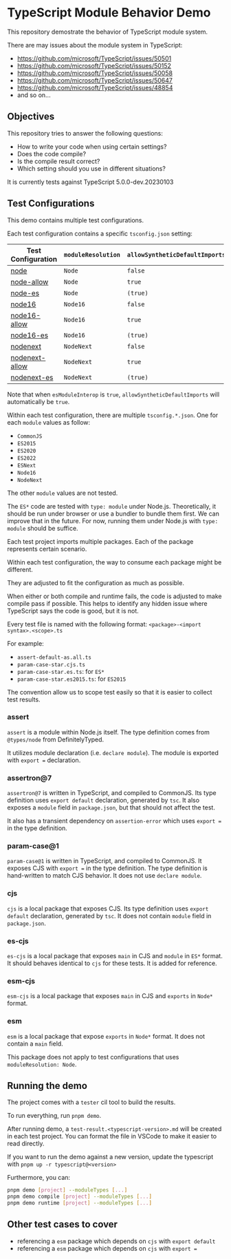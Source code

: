 # TypeScript Module Behavior Demo

This repository demostrate the behavior of TypeScript module system.

There are may issues about the module system in TypeScript:

- <https://github.com/microsoft/TypeScript/issues/50501>
- <https://github.com/microsoft/TypeScript/issues/50152>
- <https://github.com/microsoft/TypeScript/issues/50058>
- <https://github.com/microsoft/TypeScript/issues/50647>
- <https://github.com/microsoft/TypeScript/issues/48854>
- and so on...

## Objectives

This repository tries to answer the following questions:

- How to write your code when using certain settings?
- Does the code compile?
- Is the compile result correct?
- Which setting should you use in different situations?

It is currently tests against TypeScript 5.0.0-dev.20230103

## Test Configurations

This demo contains multiple test configurations.

Each test configuration contains a specific `tsconfig.json` setting:

| Test Configuration                           | `moduleResolution` | `allowSyntheticDefaultImports` | `esModuleInterop` |
| -------------------------------------------- | ------------------ | ------------------------------ | ----------------- |
| [node](./tests/node/README.md)                     | `Node`             | `false`                        | `false`           |
| [node-allow](./tests/node-allow/README.md)         | `Node`             | `true`                         | `false`           |
| [node-es](./tests/node-es/README.md)               | `Node`             | `(true)`                       | `true`            |
| [node16](./tests/node16/README.md)                 | `Node16`           | `false`                        | `false`           |
| [node16-allow](./tests/node16-allow/README.md)     | `Node16`           | `true`                         | `false`           |
| [node16-es](./tests/node16-es/README.md)           | `Node16`           | `(true)`                       | `true`            |
| [nodenext](./tests/nodenext/README.md)             | `NodeNext`         | `false`                        | `false`           |
| [nodenext-allow](./tests/nodenext-allow/README.md) | `NodeNext`         | `true`                         | `false`           |
| [nodenext-es](./tests/nodenext-es/README.md)       | `NodeNext`         | `(true)`                       | `true`            |

Note that when `esModuleInterop` is `true`, `allowSyntheticDefaultImports` will automatically be `true`.

Within each test configuration, there are multiple `tsconfig.*.json`. One for each `module` values as follow:

- `CommonJS`
- `ES2015`
- `ES2020`
- `ES2022`
- `ESNext`
- `Node16`
- `NodeNext`

The other `module` values are not tested.

The `ES*` code are tested with `type: module` under Node.js.
Theoretically, it should be run under browser or use a bundler to bundle them first.
We can improve that in the future.
For now, running them under Node.js with `type: module` should be suffice.

Each test project imports multiple packages.
Each of the package represents certain scenario.

Within each test configuration,
the way to consume each package might be different.

They are adjusted to fit the configuration as much as possible.

When either or both compile and runtime fails,
the code is adjusted to make compile pass if possible.
This helps to identify any hidden issue where TypeScript says the code is good,
but it is not.

Every test file is named with the following format: `<package>-<import syntax>.<scope>.ts`

For example:

- `assert-default-as.all.ts`
- `param-case-star.cjs.ts`
- `param-case-star.es.ts`: for `ES*`
- `param-case-star.es2015.ts`: for `ES2015`

The convention allow us to scope test easily so that it is easier to collect test results.

### assert

`assert` is a module within Node.js itself.
The type definition comes from `@types/node` from DefinitelyTyped.

It utilizes module declaration (i.e. `declare module`).
The module is exported with `export =` declaration.

### assertron@7

`assertron@7` is written in TypeScript, and compiled to CommonJS.
Its type definition uses `export default` declaration, generated by `tsc`.
It also exposes a `module` field in `package.json`, but that should not affect the test.

It also has a transient dependency on `assertion-error` which uses `export =` in the type definition.

### param-case@1

`param-case@1` is written in TypeScript, and compiled to CommonJS.
It exposes CJS with `export =` in the type definition.
The type definition is hand-written to match CJS behavior.
It does not use `declare module`.

### cjs

`cjs` is a local package that exposes CJS.
Its type definition uses `export default` declaration, generated by `tsc`.
It does not contain `module` field in `package.json`.

### es-cjs

`es-cjs` is a local package that exposes `main` in CJS and `module` in `ES*` format.
It should behaves identical to `cjs` for these tests.
It is added for reference.

### esm-cjs

`esm-cjs` is a local package that exposes `main` in CJS and `exports` in `Node*` format.

### esm

`esm` is a local package that expose `exports` in `Node*` format.
It does not contain a `main` field.

This package does not apply to test configurations that uses `moduleResolution: Node`.

## Running the demo

The project comes with a `tester` cil tool to build the results.

To run everything, run `pnpm demo`.

After running demo, a `test-result.<typescript-version>.md` will be created in each test project.
You can format the file in VSCode to make it easier to read directly.

If you want to run the demo against a new version,
update the typescript with `pnpm up -r typescript@<version>`

Furthermore, you can:

```sh
pnpm demo [project] --moduleTypes [...]
pnpm demo compile [project] --moduleTypes [...]
pnpm demo runtime [project] --moduleTypes [...]
```

## Other test cases to cover

- referencing a `esm` package which depends on `cjs` with `export default`
- referencing a `esm` package which depends on `cjs` with `export =`
